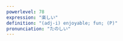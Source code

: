 ```yaml
---
powerlevel: 78
expression: "楽しい"
definition: "(adj-i) enjoyable; fun; (P)"
pronunciation: "たのしい"
---
```

